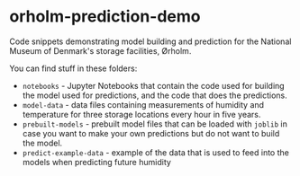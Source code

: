 # orholm-prediction-demo
Code snippets demonstrating model building and prediction for the National Museum of Denmark's storage facilities, Ørholm.

You can find stuff in these folders:

* `notebooks` - Jupyter Notebooks that contain the code used for building the model used for predictions, and the code that does the predictions.
* `model-data` - data files containing measurements of humidity and temperature for three storage locations every hour in five years.
* `prebuilt-models` - prebuilt model files that can be loaded with `joblib` in case you want to make your own predictions but do not want to build the model.
* `predict-example-data` - example of the data that is used to feed into the models when predicting future humidity
